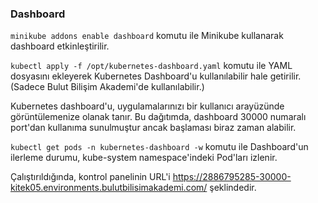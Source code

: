 ### Dashboard

`minikube addons enable dashboard` komutu ile Minikube kullanarak dashboard etkinleştirilir.

`kubectl apply -f /opt/kubernetes-dashboard.yaml` komutu ile  YAML dosyasını ekleyerek Kubernetes Dashboard'u kullanılabilir hale getirilir. (Sadece Bulut Bilişim Akademi'de kullanılabilir.)

Kubernetes dashboard'u, uygulamalarınızı bir kullanıcı arayüzünde görüntülemenize olanak tanır. Bu dağıtımda, dashboard 30000 numaralı port'dan kullanıma sunulmuştur ancak başlaması biraz zaman alabilir.

`kubectl get pods -n kubernetes-dashboard -w` komutu ile Dashboard'un ilerleme durumu, kube-system namespace'indeki Pod'ları izlenir.

Çalıştırıldığında, kontrol panelinin URL'i https://2886795285-30000-kitek05.environments.bulutbilisimakademi.com/ şeklindedir.
